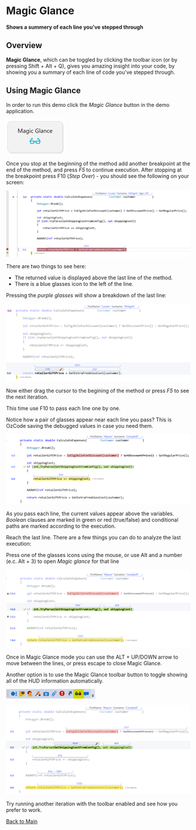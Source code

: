 # Magic Glance

**Shows a summery of each line you've stepped through**

## Overview

**Magic Glance**, which can be toggled by clicking the toolbar icon  (or by pressing Shift + Alt + Q), gives you amazing insight into your code, by showing you a summary of each line of code you've stepped through.

## Using Magic Glance
In order to run this demo click the _Magic Glance_ button in the demo application.  

![Magic Glance button](Resources/magicGlanceButton.PNG)

Once you stop at the beginning of the method add another breakpoint at the end of the method, and press _F5_ to continue execution.
After stopping at the breakpoint press F10 (_Step Over_) - you should see the following on your screen:

![Return value](Resources/returnValue.PNG)

There are two things to see here: 
* The returned value is displayed above the last line of the method. 
* There is a blue glasses icon to the left of the line.

Pressing the _purple glasses_ will show a breakdown of the last line:

![Return value breakdown](Resources/returnValueBreakdown.PNG)

Now either drag the cursor to the begining of the method or press _F5_ to see the next iteration.  

This time use F10 to pass each line one by one.  

Notice how a pair of glasses appear near each line you pass? This is OzCode saving the debugged values in case you need them.

![Line by line debug](Resources/lineByLineDebug.PNG)

As you pass each line, the current values appear above the variables. _Boolean_ clauses are marked in green or red (true/false) and conditional paths are marked according to the execution.

Reach the last line. There are a few things you can do to analyze the last execution:

Press one of the glasses icons using the mouse, or use Alt and a number (e.c. Alt + 3) to open *Magic glance* for that line

![Magic Glance line 4](Resources/magicGlanceLine4.PNG)

Once in Magic Glance mode you can use the ALT + UP/DOWN arrow to move between the lines, or press escape to close Magic Glance. 

Another option is to use the Magic Glance toolbar button to toggle showing all of the HUD information automatically.

![Magic glance toolbar button](Resources/magicGlanceToolbar.PNG) 

![Magic glance enabled](Resources/magicGlanceToolbarEnabled.PNG)

Try running another iteration with the toolbar enabled and see how you prefer to work.
 
[Back to Main](../../README.md) 
